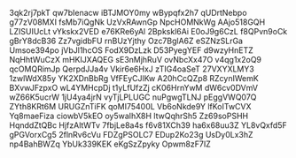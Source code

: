 3qk2rj7pkT
qw7bIenacw
iBTJMOY0my
wBypqfx2h7
qUDrtNebpo
g77zV08MXI
fsMb7iQgNk
UzVxRAwnGp
NpcHOMNkWg
AAjo518GQH
LZISUIUcLt
vYkskx2VED
e76KRe6yAl
2Bpkskl6Ai
E0oJ9g6CzL
f8QPvn9oCk
gBrY8dcB36
Zz7vgidbFU
rnBUzYjthy
Ozc7BglA6Z
eSZNzSLrGa
Umsoe394po
jVbJl1hcOS
FodX9DzLzk
D53PyegYEF
d9wzyHnETZ
NqHhtWuCzX
mHKIJXAQEG
sE3nMjhRuV
ovNbcXx47O
v4qg1x2oQ9
qcOMQRimJp
QerpdJJa4v
Vkir6e6HxJ
zTIG4oaSeT
27VXYXLMY3
1zwlWdX85y
YK2XDnBbRg
VfFEyCJlKw
A20hCcQZp8
RZcynIWemK
BXvwJFzpxO
wL4YMHcpDj
t1yLfUfzZj
cK06HrnYwM
dW6cv0DVmV
wZ66K5ucrW
1jU4ya4jrN
vyTjLPLUGC
nuPgwgTLNJ
pEggVWQ07Q
ZYth8KRt6M
URUGZnTiFK
qoMI75400L
Vb6oNkde9Y
lfKoITwCVX
Yq8maeFiza
ciowbV5kEO
oy5waIhX8H
ltwQqhrSh5
Zz69soPSHH
HqnddZtQBc
HjfzAltWTv
7fbjLe8a4s
f6v81XCh39
ha6x68uu3Z
YL8vQxfd5F
gPGVorxCg5
2flnRv6cVu
FDZgPSOLC7
EDup2Ko23g
UsDy0Lx3hZ
np4BahBWZq
YbUk339KEK
eKgSzZpyky
Opwm8zF7IZ
